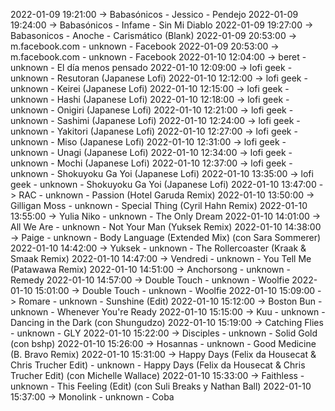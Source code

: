 2022-01-09 19:21:00 -> Babasónicos - Jessico - Pendejo
2022-01-09 19:24:00 -> Babasónicos - Infame - Sin Mi Diablo
2022-01-09 19:27:00 -> Babasonicos - Anoche - Carismático (Blank)
2022-01-09 20:53:00 -> m.facebook.com - unknown - Facebook
2022-01-09 20:53:00 -> m.facebook.com - unknown - Facebook
2022-01-10 12:04:00 -> beret - unknown - El día menos pensado
2022-01-10 12:09:00 -> lofi geek - unknown - Resutoran (Japanese Lofi)
2022-01-10 12:12:00 -> lofi geek - unknown - Keirei (Japanese Lofi)
2022-01-10 12:15:00 -> lofi geek - unknown - Hashi (Japanese Lofi)
2022-01-10 12:18:00 -> lofi geek - unknown - Onigiri (Japanese Lofi)
2022-01-10 12:21:00 -> lofi geek - unknown - Sashimi (Japanese Lofi)
2022-01-10 12:24:00 -> lofi geek - unknown - Yakitori (Japanese Lofi)
2022-01-10 12:27:00 -> lofi geek - unknown - Miso (Japanese Lofi)
2022-01-10 12:31:00 -> lofi geek - unknown - Unagi (Japanese Lofi)
2022-01-10 12:34:00 -> lofi geek - unknown - Mochi (Japanese Lofi)
2022-01-10 12:37:00 -> lofi geek - unknown - Shokuyoku Ga Yoi (Japanese Lofi)
2022-01-10 13:35:00 -> lofi geek - unknown - Shokuyoku Ga Yoi (Japanese Lofi)
2022-01-10 13:47:00 -> RAC - unknown - Passion (Hotel Garuda Remix)
2022-01-10 13:50:00 -> Gilligan Moss - unknown - Special Thing (Cyril Hahn Remix)
2022-01-10 13:55:00 -> Yulia Niko - unknown - The Only Dream
2022-01-10 14:01:00 -> All We Are - unknown - Not Your Man (Yuksek Remix)
2022-01-10 14:38:00 -> Paige - unknown - Body Language (Extended Mix) (con Sara Sommerer)
2022-01-10 14:42:00 -> Yuksek - unknown - The Rollercoaster (Kraak & Smaak Remix)
2022-01-10 14:47:00 -> Vendredi - unknown - You Tell Me (Patawawa Remix)
2022-01-10 14:51:00 -> Anchorsong - unknown - Remedy
2022-01-10 14:57:00 -> Double Touch - unknown - Woolfie
2022-01-10 15:01:00 -> Double Touch - unknown - Woolfie
2022-01-10 15:09:00 -> Romare - unknown - Sunshine (Edit)
2022-01-10 15:12:00 -> Boston Bun - unknown - Whenever You're Ready
2022-01-10 15:15:00 -> Kuu - unknown - Dancing in the Dark (con Shungudzo)
2022-01-10 15:19:00 -> Catching Flies - unknown - GLY
2022-01-10 15:22:00 -> Disciples - unknown - Solid Gold (con bshp)
2022-01-10 15:26:00 -> Hosannas - unknown - Good Medicine (B. Bravo Remix)
2022-01-10 15:31:00 -> Happy Days (Felix da Housecat & Chris Trucher Edit) - unknown - Happy Days (Felix da Housecat & Chris Trucher Edit) (con Michelle Wallace)
2022-01-10 15:33:00 -> Faithless - unknown - This Feeling (Edit) (con Suli Breaks y Nathan Ball)
2022-01-10 15:37:00 -> Monolink - unknown - Coba
